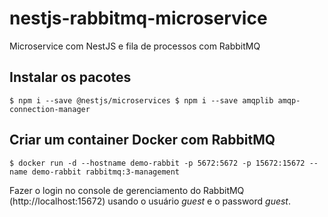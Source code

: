 # nestjs-rabbitmq-microservice
Microservice com NestJS e fila de processos com RabbitMQ

## Instalar os pacotes
`
$ npm i --save @nestjs/microservices
$ npm i --save amqplib amqp-connection-manager
`

## Criar um container Docker com RabbitMQ

`
$ docker run -d --hostname demo-rabbit -p 5672:5672 -p 15672:15672 --name demo-rabbit rabbitmq:3-management
`

Fazer o login no console de gerenciamento do RabbitMQ (http://localhost:15672) usando o usuário *guest* e o password *guest*.